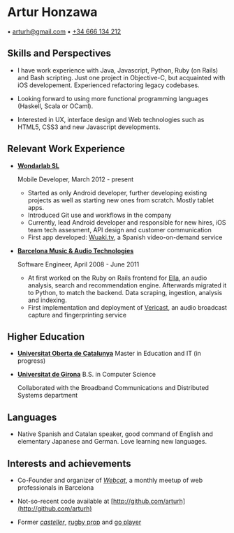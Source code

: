 Artur Honzawa 
=============

• [arturh@gmail.com](mailto:arturh@gmail.com)
• [+34 666 134 212](tel:+34666134212)

Skills and Perspectives
-----------------------

*   I have work experience with Java, Javascript, Python, Ruby (on Rails) and Bash scripting.
Just one project in Objective-C, but acquainted with iOS developement. Experienced refactoring legacy codebases.

*   Looking forward to using more functional programming languages (Haskell, Scala or OCaml).

*   Interested in UX, interface design and Web technologies such as HTML5, CSS3 and new Javascript developments.



Relevant Work Experience
---------------

*   **[Wondarlab SL](http://www.wondarlab.com/)**

    Mobile Developer, March 2012 - present

    -   Started as only Android developer, further developing existing projects as well as starting new ones from scratch. Mostly tablet apps.
    -   Introduced Git use and workflows in the company
    -   Currently,
        lead Android developer
        and responsible for
        new hires,
        iOS team tech assesment,
        API design
        and
        customer communication
    -   First app developed: [Wuaki.tv](https://wuaki.tv/pages/android),
        a Spanish video-on-demand service

*   **[Barcelona Music & Audio Technologies](http://www.bmat.com/)**

    Software Engineer, April 2008 - June 2011

    -   At first worked on the Ruby on Rails frontend for [Ella](http://www.bmat.com/products/ella/), an audio analysis, search and recommendation engine.
    Afterwards migrated it to Python, to match the backend.
    Data scraping, ingestion, analysis and indexing.
    -   First implementation and deployment of [Vericast](http://www.bmat.com/products/vericast/), an audio broadcast capture and fingerprinting service

Higher Education
---------

*   **[Universitat Oberta de Catalunya](http://www.uoc.edu/portal/en/index.html)**
    Master in Education and IT (in progress)

*   **[Universitat de Girona](http://www.udg.edu)**
    B.S. in Computer Science

    Collaborated with the Broadband Communications and Distributed Systems department

Languages
---------

*   Native Spanish and Catalan speaker, good command of English and elementary Japanese and German. Love learning new languages.

Interests and achievements
--------------------------

*   Co-Founder and organizer of _[Webcat](http://lanyrd.com/guides/webcat/past/)_,
a monthly meetup of web professionals in Barcelona

*   Not-so-recent code available at [http://github.com/arturh](http://github.com/arturh)

*   Former
    _[casteller](http://en.wikipedia.org/wiki/Castell)_,
    [rugby prop](http://en.wikipedia.org/wiki/Rugby_union) and
    [go player](http://en.wikipedia.org/wiki/Go_(game))

